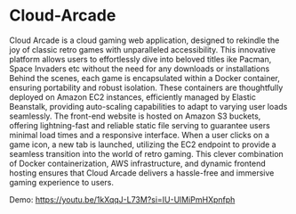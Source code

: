 # Cloud-Arcade
Cloud Arcade is a cloud gaming web application, designed to rekindle the
joy of classic retro games with unparalleled accessibility. This innovative
platform allows users to effortlessly dive into beloved titles ike Pacman,
Space Invaders etc without the need for any downloads or installations
Behind the scenes, each game is encapsulated within a Docker
container, ensuring portability and robust isolation. These containers are
thoughtfully deployed on Amazon EC2 instances, efficiently managed by
Elastic Beanstalk, providing auto-scaling capabilities to adapt to varying
user loads seamlessly.
The front-end website is hosted on Amazon S3 buckets, offering
lightning-fast and reliable static file serving to guarantee users minimal
load times and a responsive interface. When a user clicks on a game icon,
a new tab is launched, utilizing the EC2 endpoint to provide a seamless
transition into the world of retro gaming. This clever combination of
Docker containerization, AWS infrastructure, and dynamic frontend
hosting ensures that Cloud Arcade delivers a hassle-free and immersive
gaming experience to users.

Demo: https://youtu.be/1kXqqJ-L73M?si=IU-UlMiPmHXpnfph

